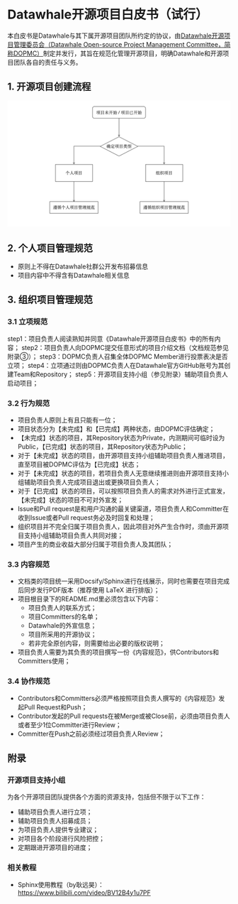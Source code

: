 # Datawhale开源项目白皮书（试行）
本白皮书是Datawhale与其下属开源项目团队所约定的协议，由[Datawhale开源项目管理委员会（Datawhale Open-source Project Management Committee，简称DOPMC）](https://github.com/datawhalechina/DOPMC)制定并发行，其旨在规范化管理开源项目，明确Datawhale和开源项目团队各自的责任与义务。
## 1. 开源项目创建流程
<center><img src="./images/liucheng.png"></center>

## 2. 个人项目管理规范
- 原则上不得在Datawhale社群公开发布招募信息
- 项目内容中不得含有Datawhale相关信息
  
## 3. 组织项目管理规范
### 3.1 立项规范
step1：项目负责人阅读熟知并同意《Datawhale开源项目白皮书》中的所有内容；
step2：项目负责人向DOPMC提交任意形式的项目介绍文档（文档规范参见附录③）；
step3：DOPMC负责人召集全体DOPMC Member进行投票表决是否立项；
step4：立项通过则由DOPMC负责人在Datawhale官方GitHub账号为其创建Team和Repository；
step5：开源项目支持小组（参见附录）辅助项目负责人启动项目；

### 3.2 行为规范
- 项目负责人原则上有且只能有一位；
- 项目状态分为【未完成】和【已完成】两种状态，由DOPMC评估确定；
- 【未完成】状态的项目，其Repository状态为Private，内测期间可临时设为Public，【已完成】状态的项目，其Repository状态为Public；
- 对于【未完成】状态的项目，由开源项目支持小组辅助项目负责人推进项目，直至项目被DOPMC评估为【已完成】状态；
- 对于【未完成】状态的项目，若项目负责人无意继续推进则由开源项目支持小组辅助项目负责人完成项目退出或更换项目负责人；
- 对于【已完成】状态的项目，可以按照项目负责人的需求对外进行正式宣发，【未完成】状态的项目不可对外宣发；
- Issue和Pull request是和用户沟通的最关键渠道，项目负责人和Committer在收到Issue或者Pull request务必及时回复和处理；
- 组织项目并不完全归属于项目负责人，因此项目对外产生合作时，须由开源项目支持小组辅助项目负责人共同对接；
- 项目产生的商业收益大部分归属于项目负责人及其团队；

### 3.3 内容规范
- 文档类的项目统一采用Docsify/Sphinx进行在线展示，同时也需要在项目完成后同步发行PDF版本（推荐使用 LaTeX 进行排版）；
- 项目根目录下的README.md里必须包含以下内容：
  - 项目负责人的联系方式；
  - 项目Committers的名单；
  - Datawhale的外宣信息；
  - 项目所采用的开源协议；
  - 若非完全原创内容，则需要给出必要的版权说明；
- 项目负责人需要为其负责的项目撰写一份《内容规范》，供Contributors和Committers使用；

### 3.4 协作规范
- Contributors和Committers必须严格按照项目负责人撰写的《内容规范》发起Pull Request和Push；
- Contributor发起的Pull requests在被Merge或被Close前，必须由项目负责人或者至少1位Committer进行Review；
- Committer在Push之前必须经过项目负责人Review；

## 附录
### 开源项目支持小组
为各个开源项目团队提供各个方面的资源支持，包括但不限于以下工作：
- 辅助项目负责人进行立项；
- 辅助项目负责人招募成员；
- 为项目负责人提供专业建议；
- 对项目各个阶段进行风险把控；
- 定期跟进开源项目的进度；

### 相关教程
- Sphinx使用教程（by耿远昊）：https://www.bilibili.com/video/BV12B4y1u7PF